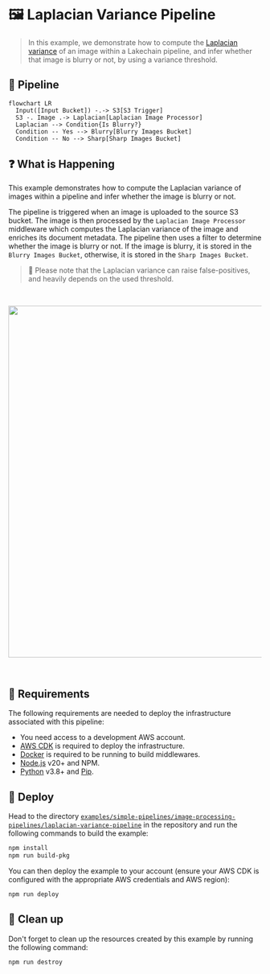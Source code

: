 # 🖼️ Laplacian Variance Pipeline

> In this example, we demonstrate how to compute the [Laplacian variance](https://theailearner.com/2021/10/30/blur-detection-using-the-variance-of-the-laplacian-method/) of an image within a Lakechain pipeline, and infer whether that image is blurry or not, by using a variance threshold.

## :dna: Pipeline

```mermaid
flowchart LR
  Input([Input Bucket]) -.-> S3[S3 Trigger]
  S3 -. Image .-> Laplacian[Laplacian Image Processor]
  Laplacian --> Condition{Is Blurry?}
  Condition -- Yes --> Blurry[Blurry Images Bucket]
  Condition -- No --> Sharp[Sharp Images Bucket]
```

## ❓ What is Happening

This example demonstrates how to compute the Laplacian variance of images within a pipeline and infer whether the image is blurry or not.

The pipeline is triggered when an image is uploaded to the source S3 bucket. The image is then processed by the `Laplacian Image Processor` middleware which computes the Laplacian variance of the image and enriches its document metadata. The pipeline then uses a filter to determine whether the image is blurry or not. If the image is blurry, it is stored in the `Blurry Images Bucket`, otherwise, it is stored in the `Sharp Images Bucket`.

> 💁 Please note that the Laplacian variance can raise false-positives, and heavily depends on the used threshold.

<br />
<p align="center">
  <img width="700" src="../../../docs/src/assets/laplacian-example.png">
</p>
<br />

## 📝 Requirements

The following requirements are needed to deploy the infrastructure associated with this pipeline:

- You need access to a development AWS account.
- [AWS CDK](https://docs.aws.amazon.com/cdk/latest/guide/getting_started.html#getting_started_install) is required to deploy the infrastructure.
- [Docker](https://docs.docker.com/get-docker/) is required to be running to build middlewares.
- [Node.js](https://nodejs.org/en/download/) v20+ and NPM.
- [Python](https://www.python.org/downloads/) v3.8+ and [Pip](https://pip.pypa.io/en/stable/installation/).

## 🚀 Deploy

Head to the directory [`examples/simple-pipelines/image-processing-pipelines/laplacian-variance-pipeline`](/examples/simple-pipelines/image-processing-pipelines/laplacian-variance-pipeline) in the repository and run the following commands to build the example:

```bash
npm install
npm run build-pkg
```

You can then deploy the example to your account (ensure your AWS CDK is configured with the appropriate AWS credentials and AWS region):

```bash
npm run deploy
```

## 🧹 Clean up

Don't forget to clean up the resources created by this example by running the following command:

```bash
npm run destroy
```
